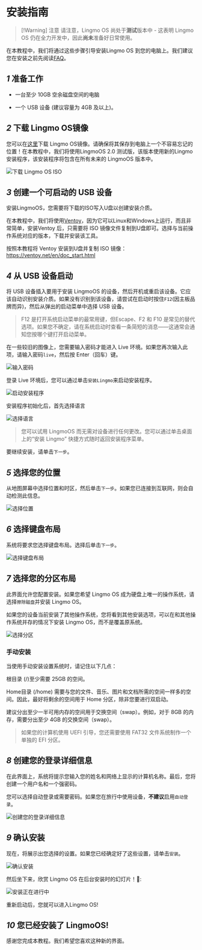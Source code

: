 # 安装指南

> [!Warning] 注意
> 请注意，Lingmo OS 尚处于**测试**版本中 - 这表明 Lingmo OS 仍在全力开发中，因此**尚未**准备好日常使用。

在本教程中，我们将通过这些步骤引导安装Lingmo OS 到您的电脑上。我们建议您在安装之前先阅读[FAQ](faq)。

## *1* 准备工作

- 一台至少 10GB 空余磁盘空间的电脑

- 一个 USB 设备 (建议容量为 4GB 及以上)。

## *2* 下载 Lingmo OS镜像

您可以在[这里](https://lingmo.org/download)下载 Lingmo OS镜像。请确保将其保存到电脑上一个不容易忘记的位置！在本教程中，我们将使用LingmoOS 2.0 测试版，该版本使用新的Lingmo 安装程序，该安装程序将包含在所有未来的 LingmoOS 版本中。

![下载 Lingmo OS ISO](../assets/installation-guide/1.webp)

## *3* 创建一个可启动的 USB 设备

安装LingmoOS，您需要将下载的ISO写入U盘以创建安装介质。

在本教程中，我们将使用[Ventoy](https://ventoy.net)，因为它可以Linux和Windows上运行，而且非常简单，安装Ventoy 后，只需要将 ISO 镜像文件复制到U盘即可。选择与当前操作系统对应的版本，下载并安装该工具。

按照本教程将 Ventoy 安装到U盘并复制 ISO 镜像：<https://ventoy.net/en/doc_start.html>

## *4* 从 USB 设备启动

将 USB 设备插入要用于安装 LingmoOS 的设备，然后开机或重启该设备。它应该自动识别安装介质。如果没有识别到该设备，请尝试在启动时按住`F12`(因主板品牌而异)，然后从弹出的启动菜单中选择 USB 设备。

> F12 是打开系统启动菜单的最常用键，但Escape、F2 和 F10 是常见的替代选项。如果您不确定，请在系统启动时查看一条简短的消息——这通常会通知您按哪个键打开启动菜单。

在一些较旧的图像上，您需要输入密码才能进入 Live 环境。如果您再次输入此项，请输入密码`live`，然后按 Enter（回车）键。

![输入密码](../assets/installation-guide/4.webp)

登录 Live 环境后，您可以通过单击`安装Lingmo`来启动安装程序。

![启动安装程序](../assets/installation-guide/5.webp)

安装程序初始化后，首先选择语言

![选择语言](../assets/installation-guide/6.webp)

>您可以试用 LingmoOS 而无需对设备进行任何更改。您可以通过单击桌面上的“安装 Lingmo” 快捷方式随时返回安装程序菜单。

要继续安装，请单击`下一步`。

## *5* 选择您的位置

从地图屏幕中选择位置和时区，然后单击`下一步`。如果您已连接到互联网，则会自动检测此信息。

![选择位置](../assets/installation-guide/7.webp)

## *6* 选择键盘布局

系统将要求您选择键盘布局。选择后单击`下一步`。

![选择键盘布局](../assets/installation-guide/8.webp)

## *7* 选择您的分区布局

此界面允许您配置安装。如果您希望 Lingmo OS 成为硬盘上唯一的操作系统，请选择`擦除磁盘`并安装 Lingmo OS。

如果您的设备当前安装了其他操作系统，您将看到其他安装选项，可以在和其他操作系统并存的情况下安装 Lingmo OS，而不是覆盖原系统。

![选择分区](../assets/installation-guide/9.webp)

### 手动安装

当使用手动安装设置系统时，请记住以下几点：

根目录 (/)至少需要 25GB 的空间。

Home目录 (/home) 需要与您的文件、音乐、图片和文档所需的空间一样多的空间。因此，最好将剩余的空间用于 Home 分区，除非您要进行双启动。

建议分出至少一半可用内存的空间用于交换空间（swap）。例如，对于 8GB 的内存，需要分出至少 4GB 的交换空间（swap）。

> 如果您的计算机使用 UEFI 引导，您还需要使用 FAT32 文件系统制作一个单独的 EFI 分区。

## *8* 创建您的登录详细信息

在此界面上，系统将提示您输入您的姓名和网络上显示的计算机名称。最后，您将创建一个用户名和一个强密码。

您可以选择自动登录或需要密码。如果您在旅行中使用设备，**不建议**启用`自动登录`。

![创建您的登录详细信息](../assets/installation-guide/10.webp)

## *9* 确认安装

现在，将展示出您选择的设置。如果您已经确定好了这些设置，请单击`安装`。

![确认安装](../assets/installation-guide/11.webp)

然后坐下来，欣赏 Lingmo OS 在后台安装时的幻灯片！🙂:

![安装正在进行中](../assets/installation-guide/12.webp)

重新启动后，您就可以进入Lingmo OS!

## *10* 您已经安装了 LingmoOS!

感谢您完成本教程。我们希望您喜欢这种新的界面。
